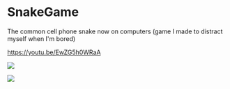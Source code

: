 # SnakeGame

The common cell phone snake now on computers (game I made to distract myself when I'm bored)

https://youtu.be/EwZG5h0WRaA

![](https://i.imgur.com/tvDjsFH.png)

![](https://i.imgur.com/GJ6HCEz.png)